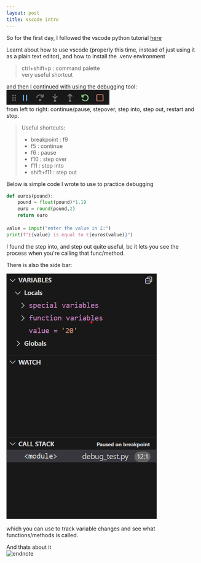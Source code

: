 ```yaml
---
layout: post
title: Vscode intro
---
```


So for the first day, I followed the vscode python tutorial [here](https://code.visualstudio.com/docs/python/python-tutorial)

Learnt about how to use vscode (properly this time, instead of just using it as a plain text editor), and how to install the .venv environment

> ctrl+shift+p : command palette    
> very useful shortcut  

and then I continued with using the debugging tool:     
![debugging tool bar](/images/debugging%20tool%20bar.png)   
from left to right: continue/pause, stepover, step into, step out, restart and stop. 

> Useful shortcuts:    
> - breakpoint : f9   
> - f5 : continue     
> - f6 : pause    
> - f10 : step over   
> - f11 : step into   
> - shift+f11 : step out  

Below is simple code I wrote to use to practice debugging 

```python
def euros(pound):
    pound = float(pound)*1.19
    euro = round(pound,2)
    return euro

value = input("enter the value in £:")
print(f"£{value} is equal to €{euros(value)}")
```

I found the step into, and step out quite useful, bc it lets you see the process when you're calling that func/method.

There is also the side bar:

![debugging_sidebar](/images/debugging_sidebar.png)

which you can use to track variable changes and see what functions/methods is called.

And thats about it  
![endnote](https://tenor.com/mNE0gVboyjM.gif)